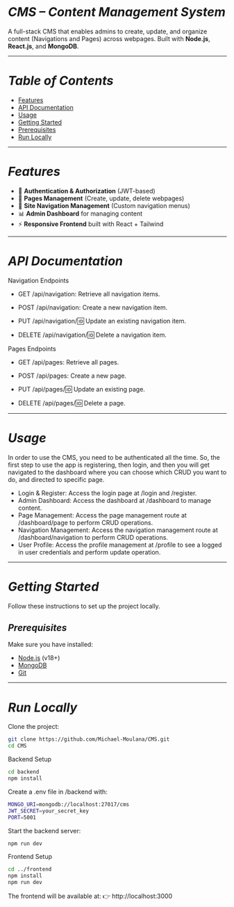 
# *CMS – Content Management System*

A full-stack CMS that enables admins to create, update, and organize content (Navigations and Pages) across webpages. Built with **Node.js**, **React.js**, and **MongoDB**.

---

# *Table of Contents*

* [Features](#-features)
* [API Documentation](#-api-documentation)
* [Usage](#-usage)
* [Getting Started](#-getting-started)
* [Prerequisites](#-prerequisites)  
* [Run Locally](#-run-locally)   
   

---

# *Features*

* 🔐 **Authentication & Authorization** (JWT-based)  
* 📝 **Pages Management** (Create, update, delete webpages)  
* 🧭 **Site Navigation Management** (Custom navigation menus)  
* 📊 **Admin Dashboard** for managing content  
* ⚡ **Responsive Frontend** built with React + Tailwind  

---

# *API Documentation*

Navigation Endpoints

* GET /api/navigation: Retrieve all navigation items.

* POST /api/navigation: Create a new navigation item.

* PUT /api/navigation/:id: Update an existing navigation item.

* DELETE /api/navigation/:id: Delete a navigation item.

Pages Endpoints

* GET /api/pages: Retrieve all pages.

* POST /api/pages: Create a new page.

* PUT /api/pages/:id: Update an existing page.

* DELETE /api/pages/:id: Delete a page.


---

# *Usage*

In order to use the CMS, you need to be authenticated all the time. So, the first step to use the app is registering, then login, and then you will get navigated to the dashboard where you can choose which CRUD you want to do, and directed to specific page.

* Login & Register: Access the login page at /login and /register.
* Admin Dashboard: Access the dashboard at /dashboard to manage content.
* Page Management: Access the page management route at /dashboard/page to perform CRUD operations.
* Navigation Management: Access the navigation management route at /dashboard/navigation to perform CRUD operations.
* User Profile: Access the profile management at /profile to see a logged in user credentials and perform update operation.
  
---

# *Getting Started*

Follow these instructions to set up the project locally.  

## *Prerequisites*

Make sure you have installed:  

* [Node.js](https://nodejs.org/) (v18+)  
* [MongoDB](https://www.mongodb.com/)  
* [Git](https://git-scm.com/)  

---

# *Run Locally*

Clone the project:  

```bash
git clone https://github.com/Michael-Moulana/CMS.git
cd CMS
```

Backend Setup

```bash
cd backend
npm install
```

Create a .env file in /backend with:

```bash
MONGO_URI=mongodb://localhost:27017/cms
JWT_SECRET=your_secret_key
PORT=5001
```

Start the backend server:

```bash
npm run dev
```

Frontend Setup

```bash
cd ../frontend
npm install
npm run dev
```
The frontend will be available at:
👉 http://localhost:3000


